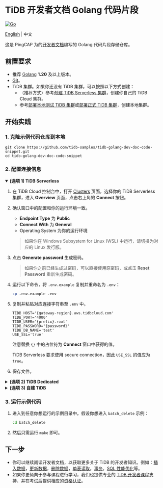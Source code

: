 # TiDB 开发者文档 Golang 代码片段

[![Go](https://github.com/tidb-samples/tidb-golang-dev-doc-code-snippet/actions/workflows/go.yml/badge.svg)](https://github.com/tidb-samples/tidb-golang-dev-doc-code-snippet/actions/workflows/go.yml)

[English](/README.md) | 中文

这是 PingCAP 为的[开发者文档](https://docs.pingcap.com/zh/tidb/stable/dev-guide-overview)编写的 Golang 代码片段存储仓库。

## 前置要求

- 推荐 [Golang](https://go.dev/) **1.20** 及以上版本。
- [Git](https://git-scm.com/downloads)。
- TiDB 集群。如果你还没有 TiDB 集群，可以按照以下方式创建：
  - （推荐方式）参考[创建 TiDB Serverless 集群](https://docs.pingcap.com/tidbcloud/dev-guide-build-cluster-in-cloud)，创建你自己的 TiDB Cloud 集群。
  - 参考[部署本地测试 TiDB 集群](https://docs.pingcap.com/zh/tidb/stable/quick-start-with-tidb#部署本地测试集群)或[部署正式 TiDB 集群](https://docs.pingcap.com/zh/tidb/stable/production-deployment-using-tiup)，创建本地集群。

## 开始实践

### 1. 克隆示例代码仓库到本地

```shell
git clone https://github.com/tidb-samples/tidb-golang-dev-doc-code-snippet.git
cd tidb-golang-dev-doc-code-snippet
```

### 2. 配置连接信息

<details open>
<summary><b>(选项 1) TiDB Serverless</b></summary>

1. 在 TiDB Cloud 控制台中，打开 [Clusters](https://tidbcloud.com/console/clusters) 页面，选择你的 TiDB Serverless 集群，进入 **Overview** 页面，点击右上角的 **Connect** 按钮。
2. 确认窗口中的配置和你的运行环境一致。
    - **Endpoint Type** 为 **Public**
    - **Connect With** 为 **General**
    - Operating System 为你的运行环境
    > 如果你在 Windows Subsystem for Linux (WSL) 中运行，请切换为对应的 Linux 发行版。
3. 点击 **Generate password** 生成密码。
    > 如果你之前已经生成过密码，可以直接使用原密码，或点击 **Reset Password** 重新生成密码。
4. 运行以下命令，将 `.env.example` 复制并重命名为 `.env`：

    ```bash
    cp .env.example .env
    ```

5. 复制并粘贴对应连接字符串至 `.env` 中。

    ```properties
    TIDB_HOST='{gateway-region}.aws.tidbcloud.com'
    TIDB_PORT='4000'
    TIDB_USER='{prefix}.root'
    TIDB_PASSWORD='{password}'
    TIDB_DB_NAME='test'
    USE_SSL='true'
    ```

    注意替换 `{}` 中的占位符为 **Connect** 窗口中获得的值。

    TiDB Serverless 要求使用 secure connection，因此 `USE_SSL` 的值应为 `true`。

6. 保存文件。

</details>

<details>

<summary><b>(选项 2) TiDB Dedicated</b></summary>

1. 在 TiDB Cloud Web Console 中，选择你的 TiDB Dedicated 集群，进入 **Overview** 页面，点击右上角的 **Connect** 按钮。点击 **Allow Access from Anywhere**。
    > 更多配置细节，可参考 [TiDB Dedicated 标准连接教程](https://docs.pingcap.com/tidbcloud/connect-via-standard-connection).

2. 运行以下命令，将 `.env.example` 复制并重命名为 `.env`：

    ```bash
    cp .env.example .env
    ```

3. 复制并粘贴对应的连接字符串至 `.env` 中。需更改部分示例结果如下。

    ```properties
    TIDB_HOST='{host}.clusters.tidb-cloud.com'
    TIDB_PORT='4000'
    TIDB_USER='{prefix}.root'
    TIDB_PASSWORD='{password}'
    TIDB_DB_NAME='test'
    USE_SSL='false'
    ```

    注意替换 `{}` 中的占位符为 **Connect** 窗口中获得的值，并配置前面步骤中下载好的证书路径。

4. 保存文件。

</details>

<details>
<summary><b>(选项 3) 自建 TiDB</b></summary>

1. 运行以下命令，将 `.env.example` 复制并重命名为 `.env`：

    ```bash
    cp .env.example .env
    ```

2. 复制并粘贴对应的连接字符串至 `.env` 中。需更改部分示例结果如下。

    ```properties
    TIDB_HOST='{tidb_server_host}'
    TIDB_PORT='4000'
    TIDB_USER='root'
    TIDB_PASSWORD='{password}'
    TIDB_DB_NAME='test'
    USE_SSL='false'
    ```

    注意替换 `{}` 中的占位符为你的 TiDB 对应的值。如果你在本机运行 TiDB，默认 Host 地址为 `127.0.0.1`，密码为空。

3. 保存文件。

</details>

### 3. 运行示例代码

1. 进入到任意你想运行的示例目录中。假设你想进入 `batch_delete` 示例：

    ```bash
    cd batch_delete
    ```

2. 然后只需运行 `make` 即可。

## 下一步

- 你可以继续阅读开发者文档，以获取更多关于 TiDB 的开发者知识。例如：[插入数据](https://docs.pingcap.com/zh/tidb/stable/dev-guide-insert-data)，[更新数据](https://docs.pingcap.com/zh/tidb/stable/dev-guide-update-data)，[删除数据](https://docs.pingcap.com/zh/tidb/stable/dev-guide-delete-data)，[单表读取](https://docs.pingcap.com/zh/tidb/stable/dev-guide-get-data-from-single-table)，[事务](https://docs.pingcap.com/zh/tidb/stable/dev-guide-transaction-overview)，[SQL 性能优化](https://docs.pingcap.com/zh/tidb/stable/dev-guide-optimize-sql-overview)等。
- 如果你更倾向于参与课程进行学习，我们也提供专业的 [TiDB 开发者课程](https://cn.pingcap.com/courses-catalog/back-end-developer/)支持，并在考试后提供相应的[资格认证](https://learn.pingcap.com/learner/certification-center)。
